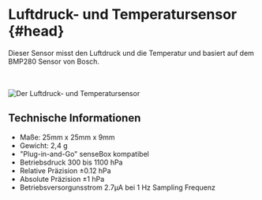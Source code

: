 # Luftdruck- und Temperatursensor {#head}
<div class="description">Dieser Sensor misst den Luftdruck und die Temperatur und basiert auf dem BMP280 Sensor von Bosch. </div>

<div class="line">
    <br>
    <br>
</div>

![Der Luftdruck- und Temperatursensor](https://raw.githubusercontent.com/sensebox/books-v2/home/pictures/bmp%20top.png?token=AUIA517J0LclIvpcdrCCvXqTHxLc9hKQks5bFlLpwA%3D%3D)

## Technische Informationen

* Maße: 25mm x 25mm x 9mm
* Gewicht: 2,4 g
* "Plug-in-and-Go" senseBox kompatibel
* Betriebsdruck 300 bis 1100 hPa
* Relative Präzision ±0.12 hPa
* Absolute Präzision ±1 hPa
* Betriebsversorgunsstrom 2.7μA bei 1 Hz Sampling Frequenz